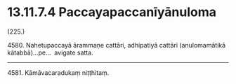 

# 13.11.7.4 Paccayapaccanīyānuloma





(225.)

4580\. Nahetupaccayā ārammaṇe cattāri, adhipatiyā cattāri (anulomamātikā kātabbā)…pe…  avigate satta.

---

4581\. Kāmāvacaradukaṃ niṭṭhitaṃ.





